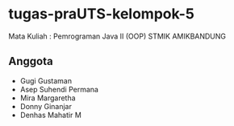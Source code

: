 # tugas-praUTS-kelompok-5

Mata Kuliah : Pemrograman Java II (OOP)
STMIK AMIKBANDUNG

## Anggota
* Gugi Gustaman
* Asep Suhendi Permana
* Mira Margaretha
* Donny Ginanjar
* Denhas Mahatir M

